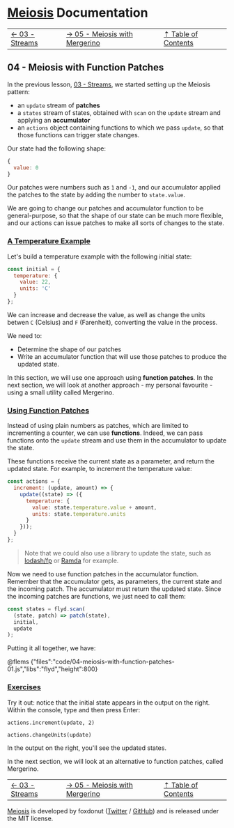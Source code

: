 # [Meiosis](https://meiosis.js.org) Documentation

| | | |
| ---- | ---- | ---- |
| [&larr; 03 - Streams](03-streams.html) | [&rarr; 05 - Meiosis with Mergerino](05-meiosis-with-mergerino.html) | [&#8673; Table of Contents](toc.html) |

## 04 - Meiosis with Function Patches

In the previous lesson, [03 - Streams](03-streams.html), we started setting up the Meiosis pattern:

- an `update` stream of **patches**
- a `states` stream of states, obtained with `scan` on the `update` stream and applying
an **accumulator**
- an `actions` object containing functions to which we pass `update`, so that those functions can
trigger state changes.

Our state had the following shape:

```js
{
  value: 0
}
```

Our patches were numbers such as `1` and `-1`, and our accumulator applied the patches to the state
by adding the number to `state.value`.

We are going to change our patches and accumulator function to be general-purpose, so that the shape
of our state can be much more flexible, and our actions can issue patches to make all sorts of
changes to the state.

<a name="temperature_example"></a>
### [A Temperature Example](#temperature_example)

Let's build a temperature example with the following initial state:

```js
const initial = {
  temperature: {
    value: 22,
    units: 'C'
  }
};
```

We can increase and decrease the value, as well as change the units betwen `C` (Celsius) and `F`
(Farenheit), converting the value in the process.

We need to:

- Determine the shape of our patches
- Write an accumulator function that will use those patches to produce the updated state.

In this section, we will use one approach using **function patches**. In the next section, we will
look at another approach - my personal favourite - using a small utility called Mergerino.

<a name="using_function_patches"></a>
### [Using Function Patches](#using_function_patches)

Instead of using plain numbers as patches, which are limited to incrementing a counter, we can use
**functions**. Indeed, we can pass functions onto the `update` stream and use them in the
accumulator to update the state.

These functions receive the current state as a parameter, and return the updated state. For example,
to increment the temperature value:

```js
const actions = {
  increment: (update, amount) => {
    update((state) => ({
      temperature: {
        value: state.temperature.value + amount,
        units: state.temperature.units
      }
    }));
  }
};
```

> Note that we could also use a library to update the state, such as
[lodash/fp](https://github.com/lodash/lodash/wiki/FP-Guide) or
[Ramda](https://ramdajs.com/) for example.

Now we need to use function patches in the accumulator function. Remember that the accumulator gets,
as parameters, the current state and the incoming patch. The accumulator must return the updated
state. Since the incoming patches are functions, we just need to call them:

```js
const states = flyd.scan(
  (state, patch) => patch(state),
  initial,
  update
);
```

Putting it all together, we have:

@flems {"files":"code/04-meiosis-with-function-patches-01.js","libs":"flyd","height":800}

<a name="exercises"></a>
### [Exercises](#exercises)

Try it out: notice that the initial state appears in the output on the right. Within the console,
type and then press Enter:

`actions.increment(update, 2)`

`actions.changeUnits(update)`

In the output on the right, you'll see the updated states.

In the next section, we will look at an alternative to function patches, called Mergerino.

| | | |
| ---- | ---- | ---- |
| [&larr; 03 - Streams](03-streams.html) | [&rarr; 05 - Meiosis with Mergerino](05-meiosis-with-mergerino.html) | [&#8673; Table of Contents](toc.html) |

[Meiosis](https://meiosis.js.org) is developed by foxdonut ([Twitter](http://twitter.com/foxdonut00) /
[GitHub](https://github.com/foxdonut)) and is released under the MIT license.
